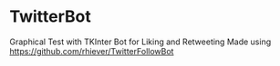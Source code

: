 # TwitterBot
Graphical Test with TKInter
Bot for Liking and Retweeting
Made using https://github.com/rhiever/TwitterFollowBot
